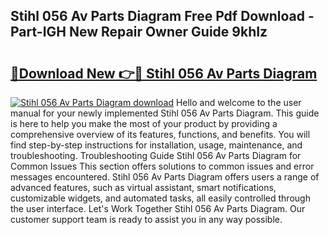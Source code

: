 ## Stihl 056 Av Parts Diagram Free Pdf Download - Part-IGH New Repair Owner Guide 9khIz

# <h2><a href="http://dfriie.blite.top/?on=Stihl+056+Av+Parts+Diagram">🔗Download New 👉🔴 Stihl 056 Av Parts Diagram</a></h2>

[![Stihl 056 Av Parts Diagram download](https://i.imgur.com/lujVjoI.png)](http://dfriie.blite.top/?on=Stihl+056+Av+Parts+Diagram)
Hello and welcome to the user manual for your newly implemented Stihl 056 Av Parts Diagram. This guide is here to help you make the most of your product by providing a comprehensive overview of its features, functions, and benefits. You will find step-by-step instructions for installation, usage, maintenance, and troubleshooting. Troubleshooting Guide Stihl 056 Av Parts Diagram for Common Issues This section offers solutions to common issues and error messages encountered. Stihl 056 Av Parts Diagram offers users a range of advanced features, such as virtual assistant, smart notifications, customizable widgets, and automated tasks, all easily controlled through the user interface. Let's Work Together Stihl 056 Av Parts Diagram. Our customer support team is ready to assist you in any way possible.

